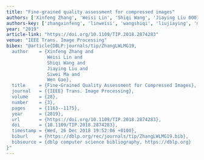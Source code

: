 ```yaml
---
title: "Fine-grained quality assessment for compressed images"
authors: ['Xinfeng Zhang', 'Weisi Lin', 'Shiqi Wang', 'Jiaying Liu 0001', 'Siwei Ma', 'Wen Gao 0001']
authors-key: ['zhangxinfeng', 'linweisi', 'wangshiqi', 'liujiaying', 'masiwei', 'gaowen']
year: "2019"
article-link: "https://doi.org/10.1109/TIP.2018.2874283"
venue: "IEEE Trans. Image Processing"
bibex: "@article{DBLP:journals/tip/ZhangLWLMG19,
  author    = {Xinfeng Zhang and
               Weisi Lin and
               Shiqi Wang and
               Jiaying Liu and
               Siwei Ma and
               Wen Gao},
  title     = {Fine-Grained Quality Assessment for Compressed Images},
  journal   = {{IEEE} Trans. Image Processing},
  volume    = {28},
  number    = {3},
  pages     = {1163--1175},
  year      = {2019},
  url       = {https://doi.org/10.1109/TIP.2018.2874283},
  doi       = {10.1109/TIP.2018.2874283},
  timestamp = {Wed, 26 Dec 2018 19:52:06 +0100},
  biburl    = {https://dblp.org/rec/journals/tip/ZhangLWLMG19.bib},
  bibsource = {dblp computer science bibliography, https://dblp.org}
}"
---
```

